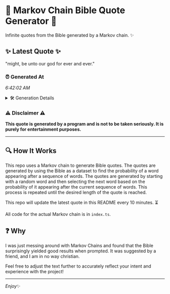 # 📖 Markov Chain Bible Quote Generator 📖

Infinite quotes from the Bible generated by a Markov chain. ✨

## ✨ Latest Quote ✨
"might, be unto our god for ever and ever."

### ⏰ Generated At
*6:42:02 AM*

<details>
    <summary>🛠️ Generation Details</summary>
    <p>
        <strong>🌱 Seed:</strong> might,<br>
        <strong>🔄 Iterations:</strong> 8<br>
        <strong>📜 Context History:</strong><br>[ might, ]: be<br>[ might,, be ]: unto<br>[ might,, be, unto ]: our<br>[ might,, be, unto, our ]: god<br>[ might,, be, unto, our, god ]: for<br>[ might,, be, unto, our, god, for ]: ever<br>[ be, unto, our, god, for, ever ]: and<br>[ unto, our, god, for, ever, and ]: ever.<br>
    </p>
</details>

### ⚠️ Disclaimer ⚠️
**This quote is generated by a program and is not to be taken seriously. It is purely for entertainment purposes.**

---

## 🔍 How It Works

This repo uses a Markov chain to generate Bible quotes. The quotes are generated by using the Bible as a dataset to find the probability of a word appearing after a sequence of words. The quotes are generated by starting with a random word and then selecting the next word based on the probability of it appearing after the current sequence of words. This process is repeated until the desired length of the quote is reached.

This repo will update the latest quote in this README every 10 minutes. ⏳

All code for the actual Markov chain is in `index.ts`.

## ❓ Why

I was just messing around with Markov Chains and found that the Bible surprisingly yielded good results when prompted. 
It was suggested by a friend, and I am in no way christian.

Feel free to adjust the text further to accurately reflect your intent and experience with the project!

---

*Enjoy*✨
